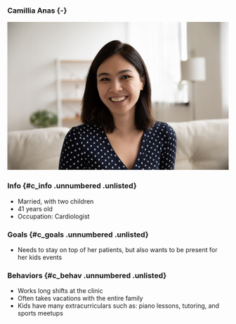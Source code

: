 ### Camillia Anas {-}

![Camillia](Camillia.jpg)

### Info {#c_info .unnumbered .unlisted}

- Married, with two children
- 41 years old
- Occupation: Cardiologist

### Goals {#c_goals .unnumbered .unlisted}

- Needs to stay on top of her patients, but also wants to be present for her kids events

### Behaviors {#c_behav .unnumbered .unlisted}

- Works long shifts at the clinic
- Often takes vacations with the entire family
- Kids have many extracurriculars such as: piano lessons, tutoring, and sports meetups
